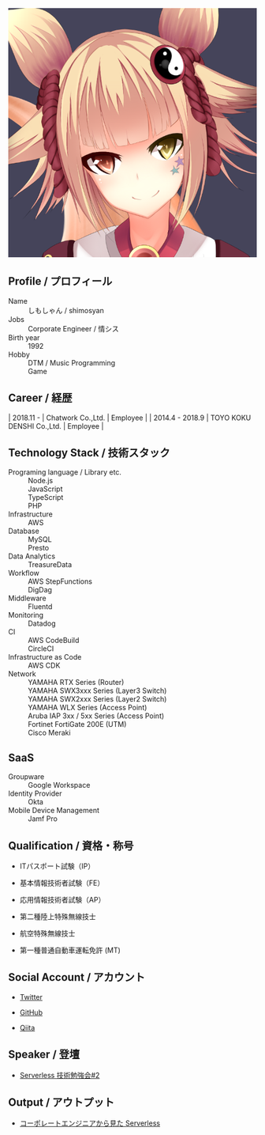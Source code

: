 <!-- markdownlint-disable MD033 MD041-->
<div class="image-container" >
  <img src="./avatar.png" alt="AvatarImage">
</div>

## Profile / プロフィール

<dl>
<dt>Name</dt>
<dd>しもしゃん / shimosyan</dd>
<dt>Jobs</dt>
<dd>Corporate Engineer / 情シス</dd>
<dt>Birth year</dt>
<dd>1992</dd>
<dt>Hobby</dt>
<dd>DTM / Music Programming</dd>
<dd>Game</dd>
</dl>

## Career / 経歴

<!-- cspell: disable-->

| 2018.11 -       | Chatwork Co.,Ltd.         | Employee  |
| 2014.4 - 2018.9 | TOYO KOKU DENSHI Co.,Ltd. | Employee  |

## Technology Stack / 技術スタック

<dl>
<dt>Programing language / Library etc.</dt>
<dd>Node.js</dd>
<dd>JavaScript</dd>
<dd>TypeScript</dd>
<dd>PHP</dd>
<dt>Infrastructure</dt>
<dd>AWS</dd>
<dt>Database</dt>
<dd>MySQL</dd>
<dd>Presto</dd>
<dt>Data Analytics</dt>
<dd>TreasureData</dd>
<dt>Workflow</dt>
<dd>AWS StepFunctions</dd>
<dd>DigDag</dd>
<dt>Middleware</dt>
<dd>Fluentd</dd>
<dt>Monitoring</dt>
<dd>Datadog</dd>
<dt>CI</dt>
<dd>AWS CodeBuild</dd>
<dd>CircleCI</dd>
<dt>Infrastructure as Code</dt>
<dd>AWS CDK</dd>
<dt>Network</dt>
<dd>YAMAHA RTX Series (Router)</dd>
<dd>YAMAHA SWX3xxx Series (Layer3 Switch)</dd>
<dd>YAMAHA SWX2xxx Series (Layer2 Switch)</dd>
<dd>YAMAHA WLX Series (Access Point)</dd>
<dd>Aruba IAP 3xx / 5xx Series (Access Point)</dd>
<dd>Fortinet FortiGate 200E (UTM)</dd>
<dd>Cisco Meraki</dd>
</dl>

## SaaS

<dl>
<dt>Groupware</dt>
<dd>Google Workspace</dd>
<dt>Identity Provider</dt>
<dd>Okta</dd>
<dt>Mobile Device Management</dt>
<dd>Jamf Pro</dd>
</dl>
<!-- cspell: enable-->

## Qualification / 資格・称号

* ITパスポート試験（IP）
* 基本情報技術者試験（FE）
* 応用情報技術者試験（AP）

* 第二種陸上特殊無線技士
* 航空特殊無線技士

* 第一種普通自動車運転免許 (MT)

## Social Account / アカウント

* [Twitter](https://twitter.com/shimosyan)

* [GitHub](https://github.com/shimosyan)
* [Qiita](https://qiita.com/shimosyan) <!-- cspell: disable-line-->

## Speaker / 登壇

* [Serverless 技術勉強会#2](https://techplay.jp/event/764308)

## Output / アウトプット

* [コーポレートエンジニアから見た Serverless](https://speakerdeck.com/shimosyan/serverlessji-shu-mian-qiang-hui-number-2-chatworkdeng-tan-zi-liao)

